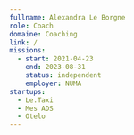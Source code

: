 ```yaml
---
fullname: Alexandra Le Borgne
role: Coach
domaine: Coaching
link: /
missions:
  - start: 2021-04-23
    end: 2023-08-31
    status: independent
    employer: NUMA
startups:
  - Le.Taxi
  - Mes ADS
  - Otelo
---
```


